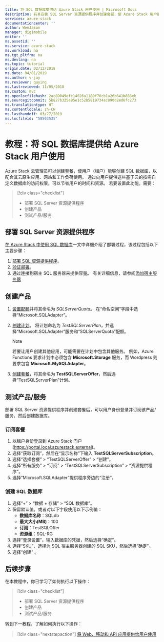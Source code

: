 ```yaml
---
title: 将 SQL 数据库提供给 Azure Stack 用户使用 | Microsoft Docs
description: 有关安装 SQL Server 资源提供程序并创建套餐，使 Azure Stack 用户能够创建 SQL 数据库的教程。
services: azure-stack
documentationcenter: ''
author: WenJason
manager: digimobile
editor: ''
ms.assetid: ''
ms.service: azure-stack
ms.workload: na
ms.tgt_pltfrm: na
ms.devlang: na
ms.topic: tutorial
origin.date: 02/12/2019
ms.date: 04/01/2019
ms.author: v-jay
ms.reviewer: quying
ms.lastreviewed: 11/05/2018
ms.custom: mvc
ms.openlocfilehash: 2ac89049efc14026a1180f70cb1a26b641b888eb
ms.sourcegitcommit: 5b827b325a85e1c52b5819734ac890d2ed6fc273
ms.translationtype: HT
ms.contentlocale: zh-CN
ms.lasthandoff: 03/27/2019
ms.locfileid: "58503535"
---
```

# <a name="tutorial-make-sql-databases-available-to-your-azure-stack-users"></a>教程：将 SQL 数据库提供给 Azure Stack 用户使用

Azure Stack 云管理员可以创建套餐，使用户（租户）能够创建 SQL 数据库，以配合其云原生应用、网站和工作负荷使用。 通过向用户提供这些基于云的按需自定义数据库的访问权限，可以节省用户的时间和资源。 若要设置此功能，需要：

> [!div class="checklist"]
> * 部署 SQL Server 资源提供程序
> * 创建产品
> * 测试产品/服务

## <a name="deploy-the-sql-server-resource-provider"></a>部署 SQL Server 资源提供程序

[在 Azure Stack 中使用 SQL 数据库](azure-stack-sql-resource-provider-deploy.md)一文中详细介绍了部署过程，该过程包括以下主要步骤：

1. [部署 SQL 资源提供程序](azure-stack-sql-resource-provider-deploy.md)。
2. [验证部署](azure-stack-sql-resource-provider-deploy.md#verify-the-deployment-using-the-azure-stack-portal)。
3. 通过连接到宿主 SQL 服务器来提供容量。 有关详细信息，请参阅[添加宿主服务器](azure-stack-sql-resource-provider-hosting-servers.md)

## <a name="create-an-offer"></a>创建产品

1.  [设置配额](azure-stack-setting-quotas.md)并将其命名为 *SQLServerQuota*。 在“命名空间”字段中选择“Microsoft.SQLAdapter”。
2.  [创建计划](azure-stack-create-plan.md)。 将计划命名为 *TestSQLServerPlan*，并选择“Microsoft.SQLAdapter”服务和“SQLServerQuota”配额。

    > [!NOTE]
    > 若要让用户创建其他应用，可能需要在计划中包含其他服务。 例如，Azure Functions 要求计划中必须包含 **Microsoft.Storage** 服务，而 Wordpress 则要求包含 **Microsoft.MySQLAdapter**。

3.  [创建套餐](azure-stack-create-offer.md)，将其命名为 **TestSQLServerOffer**，然后选择“TestSQLServerPlan”计划。

## <a name="test-the-offer"></a>测试产品/服务

部署 SQL Server 资源提供程序并创建套餐后，可以用户身份登录并订阅该产品/服务，然后创建数据库。

### <a name="subscribe-to-the-offer"></a>订阅套餐

1. 以租户身份登录到 Azure Stack 门户 (https://portal.local.azurestack.external)。
2. 选择“获取订阅”，然后在“显示名称”下输入 **TestSQLServerSubscription**。
3. 选择“选择套餐” > “TestSQLServerOffer” > “创建”。
4. 选择“所有服务” > “订阅” > “TestSQLServerSubscription” > “资源提供程序”。
5. 选择“Microsoft.SQLAdapter”提供程序旁边的“注册”。

### <a name="create-a-sql-database"></a>创建 SQL 数据库

1. 选择“+” > “数据 + 存储” > “SQL 数据库”。
2. 保留默认值，或者对以下字段使用以下示例值：
    - **数据库名称**：SQLdb
    - **最大大小(MB)**：100
    - **订阅**：TestSQLOffer
    - **资源组**：SQL-RG
3. 选择“登录设置”，输入数据库的凭据，然后选择“确定”。
4. 选择“SKU”，选择为 SQL 宿主服务器创建的 SQL SKU，然后选择“确定”。
5. 选择“创建” 。

## <a name="next-steps"></a>后续步骤

在本教程中，你已学习了如何执行以下操作：

> [!div class="checklist"]
> * 部署 SQL Server 资源提供程序
> * 创建产品
> * 测试产品/服务

转到下一教程，了解如何执行以下操作：

> [!div class="nextstepaction"]
> [将 Web、移动和 API 应用提供给用户使用]( azure-stack-tutorial-app-service.md)

<!-- Update_Description: wording update -->